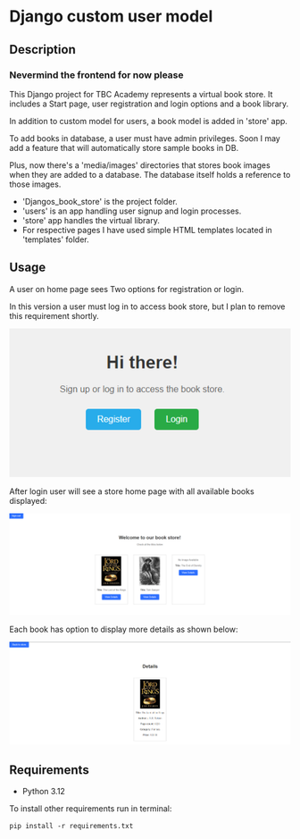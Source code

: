# Django custom user model

## Description
### Nevermind the frontend for now please
This Django project for TBC Academy represents a virtual book store. 
It includes a Start page, user registration and login options and a book library.

In addition to custom model for users, a book model is added in 'store' app.

To add books in database, a user must have admin privileges.
Soon I may add a feature that will automatically store sample books in DB.

Plus, now there's a 'media/images' directories that stores book images when they are added to a database.
The database itself holds a reference to those images.
- 'Djangos_book_store' is the project folder.
- 'users' is an app handling user signup and login processes.
- 'store' app handles the virtual library.
- For respective pages I have used simple HTML templates located in 'templates' folder.

## Usage
A user on home page sees Two options for registration or login.

In this version a user must log in to access book store, but I plan to remove this requirement shortly.

![homepage](assets/home.png)

After login user will see a store home page with all available books displayed:

![store-home](assets/storehome.png)

Each book has option to display more details as shown below:

![homepage](assets/bookdetails.png)

## Requirements
- Python 3.12

To install other requirements run in terminal:
````
pip install -r requirements.txt
````
